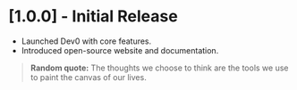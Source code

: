 # [1.0.0] - Initial Release

- Launched Dev0 with core features.
- Introduced open-source website and documentation.

> **Random quote:** The thoughts we choose to think are the tools we use to paint the canvas of our lives. 
